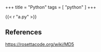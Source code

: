 +++
title = "Python"
tags = [ "python" ]
+++

{{< r "a.py" >}}

## References

<https://rosettacode.org/wiki/MD5>
